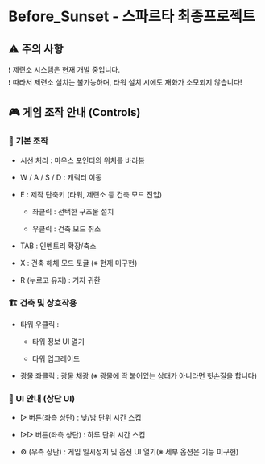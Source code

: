 # Before_Sunset - 스파르타 최종프로젝트


## ⚠️ 주의 사항
❗ 제련소 시스템은 현재 개발 중입니다.<br/>❗ 따라서 제련소 설치는 불가능하며, 타워 설치 시에도 재화가 소모되지 않습니다!

## 🎮 게임 조작 안내 (Controls)

### 🔼 기본 조작
- 시선 처리 : 마우스 포인터의 위치를 바라봄
  
- W / A / S / D : 캐릭터 이동

- E : 제작 단축키 (타워, 제련소 등 건축 모드 진입)

  - 좌클릭 : 선택한 구조물 설치

  - 우클릭 : 건축 모드 취소

- TAB : 인벤토리 확장/축소

- X : 건축 해체 모드 토글 (※ 현재 미구현)

- R (누르고 유지) : 기지 귀환

### 🏗️ 건축 및 상호작용 
- 타워 우클릭 :

  - 타워 정보 UI 열기

  - 타워 업그레이드

- 광물 좌클릭 : 광물 채광 (※ 광물에 딱 붙어있는 상태가 아니라면 헛손질을 합니다)
  
### 🧭 UI 안내 (상단 UI)
- ▷ 버튼(좌측 상단) : 낮/밤 단위 시간 스킵
  
- ▷▷ 버튼(좌측 상단) : 하루 단위 시간 스킵

- ⚙ (우측 상단) : 게임 일시정지 및 옵션 UI 열기(※ 세부 옵션은 기능 미구현)
